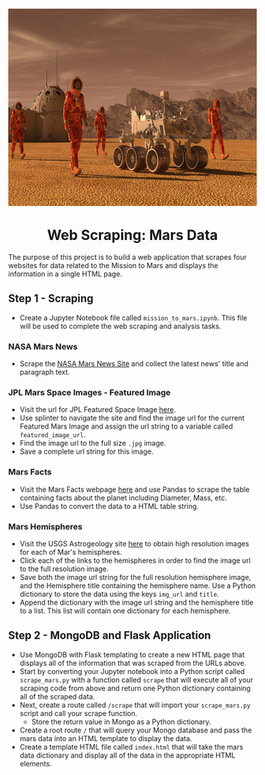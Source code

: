 <p align="center">
  <img width="1980" height="400" src="https://github.com/leslievazquez/Web_Scraping_Challenge/blob/main/Missions_to_Mars/images/mission_to_mars.png">
</p>

<h1 align ="center"><span>Web Scraping: Mars Data</span></h1>

The purpose of this project is to build a web application that scrapes four websites for data related to the Mission to Mars and displays the information in a single HTML page.

## Step 1 - Scraping
- Create a Jupyter Notebook file called `mission_to_mars.ipynb`. This file will be used to complete the web scraping and analysis tasks. 

### NASA Mars News
- Scrape the [NASA Mars News Site](https://mars.nasa.gov/news/?page=0&per_page=40&order=publish_date+desc%2Ccreated_at+desc&search=&category=19%2C165%2C184%2C204&blank_scope=Latest) and collect the latest news' title and paragraph text. 

### JPL Mars Space Images - Featured Image
- Visit the url for JPL Featured Space Image [here](https://www.jpl.nasa.gov/spaceimages/?search=&category=Mars).
- Use splinter to navigate the site and find the image url for the current Featured Mars Image and assign the url string to a variable called `featured_image_url`.
- Find the image url to the full size `.jpg` image.
- Save a complete url string for this image. 

### Mars Facts
- Visit the Mars Facts webpage [here](https://space-facts.com/mars/) and use Pandas to scrape the table containing facts about the planet including Diameter, Mass, etc.
- Use Pandas to convert the data to a HTML table string.

### Mars Hemispheres
- Visit the USGS Astrogeology site [here](https://astrogeology.usgs.gov/search/results?q=hemisphere+enhanced&k1=target&v1=Mars) to obtain high resolution images for each of Mar's hemispheres.
- Click each of the links to the hemispheres in order to find the image url to the full resolution image.
- Save both the image url string for the full resolution hemisphere image, and the Hemisphere title containing the hemisphere name. Use a Python dictionary to store the data using the keys `img_url` and `title`.
- Append the dictionary with the image url string and the hemisphere title to a list. This list will contain one dictionary for each hemisphere.

## Step 2 - MongoDB and Flask Application
- Use MongoDB with Flask templating to create a new HTML page that displays all of the information that was scraped from the URLs above.
- Start by converting your Jupyter notebook into a Python script called `scrape_mars.py` with a function called `scrape` that will execute all of your scraping code from above and return one Python dictionary containing all of the scraped data.
- Next, create a route called `/scrape` that will import your `scrape_mars.py` script and call your scrape function.
  - Store the return value in Mongo as a Python dictionary.
- Create a root route `/` that will query your Mongo database and pass the mars data into an HTML template to display the data.
- Create a template HTML file called `index.html` that will take the mars data dictionary and display all of the data in the appropriate HTML elements. 
